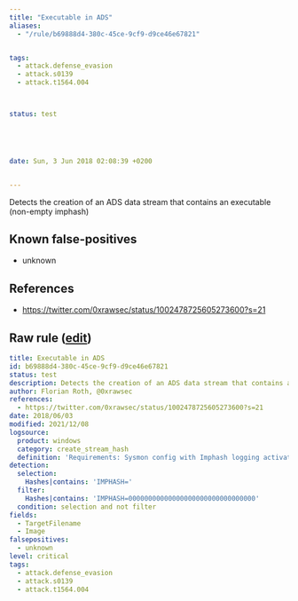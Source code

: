 ```yaml
---
title: "Executable in ADS"
aliases:
  - "/rule/b69888d4-380c-45ce-9cf9-d9ce46e67821"


tags:
  - attack.defense_evasion
  - attack.s0139
  - attack.t1564.004



status: test





date: Sun, 3 Jun 2018 02:08:39 +0200


---
```


Detects the creation of an ADS data stream that contains an executable (non-empty imphash)

<!--more-->


## Known false-positives

* unknown



## References

* https://twitter.com/0xrawsec/status/1002478725605273600?s=21


## Raw rule ([edit](https://github.com/SigmaHQ/sigma/edit/master/rules/windows/create_stream_hash/sysmon_ads_executable.yml))
```yaml
title: Executable in ADS
id: b69888d4-380c-45ce-9cf9-d9ce46e67821
status: test
description: Detects the creation of an ADS data stream that contains an executable (non-empty imphash)
author: Florian Roth, @0xrawsec
references:
  - https://twitter.com/0xrawsec/status/1002478725605273600?s=21
date: 2018/06/03
modified: 2021/12/08
logsource:
  product: windows
  category: create_stream_hash
  definition: 'Requirements: Sysmon config with Imphash logging activated'
detection:
  selection:
    Hashes|contains: 'IMPHASH='
  filter:
    Hashes|contains: 'IMPHASH=00000000000000000000000000000000'
  condition: selection and not filter
fields:
  - TargetFilename
  - Image
falsepositives:
  - unknown
level: critical
tags:
  - attack.defense_evasion
  - attack.s0139
  - attack.t1564.004

```
